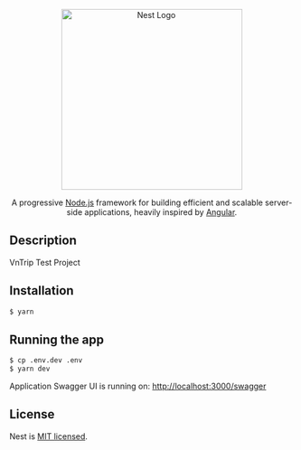 <p align="center">
  <a href="http://nestjs.com/" target="blank"><img src="https://nestjs.com/img/logo_text.svg" width="320" alt="Nest Logo" /></a>
</p>
  
  <p align="center">A progressive <a href="http://nodejs.org" target="blank">Node.js</a> framework for building efficient and scalable server-side applications, heavily inspired by <a href="https://angular.io" target="blank">Angular</a>.</p>

## Description

VnTrip Test Project

## Installation

```bash
$ yarn
```

## Running the app

```bash
$ cp .env.dev .env
$ yarn dev
```
Application Swagger UI is running on: <a href="https://angular.io" target="blank">http://localhost:3000/swagger</a>

## License

  Nest is [MIT licensed](LICENSE).
